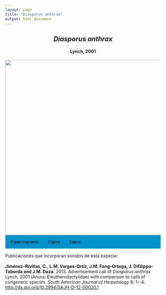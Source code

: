 ```yaml
---
layout: page
title: "Diasporus anthrax"
output: html_document
---
```


<style>
/* Simplified CSS for tabs */
.tab {
  overflow: hidden;
  border: 1px solid #ccc;
  background-color: #0092ca;
}
.tab button {
  background-color: inherit;
  float: left;
  border: none;
  cursor: pointer;
  padding: 14px 16px;
  transition: background-color 0.3s;
}
.tab button:hover {
  background-color: #ddd;
}
.tab button.active {
  background-color: #ccc;
}
.tabcontent {
  display: none;
  padding: 6px 12px;
  border: 1px solid #ccc;
  border-top: none;
}
.audio-container {
  margin-bottom: 10px;
}
body h1 {
  display: none;
}
</style>

<script>
function openTab(evt, tabName) {
  document.querySelectorAll('.tabcontent').forEach(tab => tab.style.display = "none");
  document.querySelectorAll('.tablinks').forEach(link => link.classList.remove('active'));
  document.getElementById(tabName).style.display = "block";
  evt.currentTarget.classList.add('active');
}
</script>

<!-- Species presentation -->
<div style="text-align: center;">
  <h2><i>Diasporus anthrax</i></h2>
  <h4>Lynch, 2001</h4>
  <img src="{{ site.baseurl }}/images/especie_Diasporus_anthrax.png" style="width:15cm;">
</div>

<!-- Tabs section -->
<div class="tab">
  <button class="tablinks" onclick="openTab(event, 'EspectroLefr')">Espectrograma</button>
  <button class="tablinks" onclick="openTab(event, 'figLefr')">Figura</button>
  <button class="tablinks" onclick="openTab(event, 'tabLefr')">Datos</button>
</div>

<!-- Seccion Espectrograma -->
<div id="EspectroLefr" class="tabcontent" style="text-align: center;">
  <video width="100%" height="auto" controls>
    <source src="{{ site.baseurl }}/Espectrograms/dyna_Diasporus_anthrax.mp4" type="video/mp4">
    Tu navegador no soporta el elemento de video.
  </video>
</div>

<!-- Seccion Figura -->
<div id="figLefr" class="tabcontent" style="text-align: center;">
  <img src="{{ site.baseurl }}/images/spec_Diasporus_anthrax.png" style="width:15cm;">
</div>

<!-- Seccion Datos -->
<div id="tabLefr" class="tabcontent">
  <p>Figshare <a href="https://doi.org/10.6084/m9.figshare.27798534.v3">https://doi.org/10.6084/m9.figshare.27798534.v3</a>.</p>
</div>

Publicaciones que incorporan sonidos de esta especie:
<br><br>
<strong>Jiménez-Rivillas, C., L.M. Vargas-Ortíz, J.M. Fang-Ortega, J. Difilippo-Taborda and J.M. Daza.</strong> 2013. Advertisement call of <i>Diasporus anthrax</i> Lynch, 2001 (Anura: Eleutherodactylidae) with comparison to calls of congeneric species. <i>South American Journal of Herpetology</i> 8: 1--4. <a href="http://dx.doi.org/10.2994/SAJH-D-12-00020.1 ">http://dx.doi.org/10.2994/SAJH-D-12-00020.1</a>
